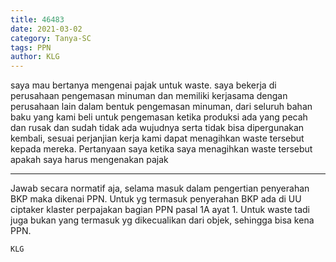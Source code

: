 ```yaml
---
title: 46483
date: 2021-03-02
category: Tanya-SC
tags: PPN
author: KLG
---
```


saya mau bertanya mengenai pajak untuk waste. saya bekerja di perusahaan pengemasan minuman dan memiliki kerjasama dengan perusahaan lain dalam bentuk pengemasan minuman, dari seluruh bahan baku yang kami beli untuk pengemasan ketika produksi ada yang pecah dan rusak dan sudah tidak ada wujudnya serta tidak bisa dipergunakan kembali, sesuai perjanjian kerja kami dapat menagihkan waste tersebut kepada mereka. Pertanyaan saya ketika saya menagihkan waste tersebut apakah saya harus mengenakan pajak

---

Jawab secara normatif aja, selama masuk dalam pengertian penyerahan BKP maka dikenai PPN. Untuk yg termasuk penyerahan BKP ada di UU ciptaker klaster perpajakan bagian PPN pasal 1A ayat 1. Untuk waste tadi juga bukan yang termasuk yg dikecualikan dari objek, sehingga bisa kena PPN.

`KLG`
